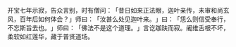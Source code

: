 开宝七年示寂，告众言别，时有僧问：​「昔日如来正法眼，迦叶亲传，未审和尚玄风，百年后如何体会？​」师曰：​「汝甚么处见迦叶来。​」曰：​「恁么则信受奉行，不忘斯旨去也。​」师曰：​「佛法不是这个道理。​」言讫跏趺而寂。阇维舌根不坏，柔软如红莲华，藏于普贤道场。